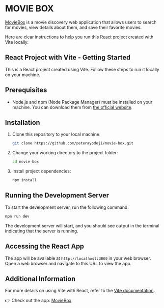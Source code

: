 # MOVIE BOX

[MovieBox](https://movie-box-loaded.netlify.app) is a movie discovery web application that allows users to search for movies, view details about them, and save their favorite movies.

Here are clear instructions to help you run this React project created with Vite locally:

## React Project with Vite - Getting Started

This is a React project created using Vite. Follow these steps to run it locally on your machine.

## Prerequisites

- Node.js and npm (Node Package Manager) must be installed on your machine. You can download them from [the official website](https://nodejs.org/).

## Installation

1. Clone this repository to your local machine:

   ```bash
   git clone https://github.com/peterayodeji/movie-box.git
   ```

2. Change your working directory to the project folder:

   ```bash
   cd movie-box
   ```

3. Install project dependencies:

   ```bash
   npm install
   ```

## Running the Development Server

To start the development server, run the following command:

```bash
npm run dev
```

The development server will start, and you should see output in the terminal indicating that the server is running.

## Accessing the React App

The app will be available at `http://localhost:3000` in your web browser. Open a web browser and navigate to this URL to view the app.

## Additional Information

For more details on using Vite with React, refer to the [Vite documentation](https://vitejs.dev/guide/).

👉 Check out the app: [MovieBox](https://movie-box-loaded.netlify.app)
